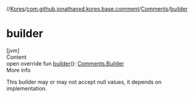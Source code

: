 //[Kores](../../index.md)/[com.github.jonathanxd.kores.base.comment](../index.md)/[Comments](index.md)/[builder](builder.md)



# builder  
[jvm]  
Content  
open override fun [builder](builder.md)(): [Comments.Builder](-builder/index.md)  
More info  


This builder may or may not accept null values, it depends on implementation.

  



